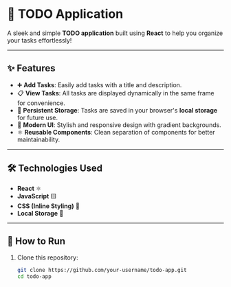 # 📝 TODO Application  

A sleek and simple **TODO application** built using **React** to help you organize your tasks effortlessly!  

---

## ✨ Features  

- ➕ **Add Tasks**: Easily add tasks with a title and description.  
- 📋 **View Tasks**: All tasks are displayed dynamically in the same frame for convenience.  
- 💾 **Persistent Storage**: Tasks are saved in your browser's **local storage** for future use.  
- 🎨 **Modern UI**: Stylish and responsive design with gradient backgrounds.  
- ⚛️ **Reusable Components**: Clean separation of components for better maintainability.  

---

## 🛠️ Technologies Used  

- **React** ⚛️  
- **JavaScript** 🟨  
- **CSS (Inline Styling)** 🎨  
- **Local Storage** 💾  

---

## 🚀 How to Run  

1. Clone this repository:  
   ```bash  
   git clone https://github.com/your-username/todo-app.git  
   cd todo-app  
